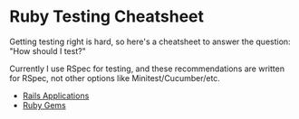 # Ruby Testing Cheatsheet

Getting testing right is hard, so here's a cheatsheet to answer the question:
"How should I test?"

Currently I use RSpec for testing, and these recommendations are written for
RSpec, not other options like Minitest/Cucumber/etc.

* [Rails Applications](rails_applications.md)
* [Ruby Gems](ruby_gems.md)
